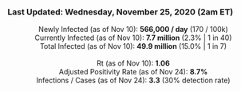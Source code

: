 ### Last Updated: Wednesday, November 25, 2020 (2am ET)
<p align="center">
Newly Infected (as of Nov 10): <b>566,000 / day</b> 
(170 / 100k)<br>
Currently Infected (as of Nov 10): <b>7.7 million</b> 
(2.3% | 1 in 40)<br>
Total Infected (as of Nov 10): <b>49.9 million</b> 
(15.0% | 1 in 7)<br>
<br>
Rt (as of Nov 10): <b>1.06</b><br>
Adjusted Positivity Rate (as of Nov 24): <b>8.7%</b><br>
Infections / Cases (as of Nov 24): <b>3.3</b> (30% detection rate)</p>